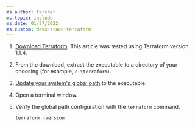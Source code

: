 ```yaml
---
ms.author: tarcher
ms.topic: include
ms.date: 01/27/2022
ms.custom: devx-track-terraform
---
```


1. [Download Terraform](https://www.terraform.io/downloads.html). This article was tested using Terraform version 1.1.4.

1. From the download, extract the executable to a directory of your choosing (for example, `c:\terraform`).

1. [Update your system's global path](https://stackoverflow.com/questions/1618280/where-can-i-set-path-to-make-exe-on-windows) to the executable.

1. Open a terminal window.

1. Verify the global path configuration with the `terraform` command.

    ```powershell
    terraform -version
    ```
